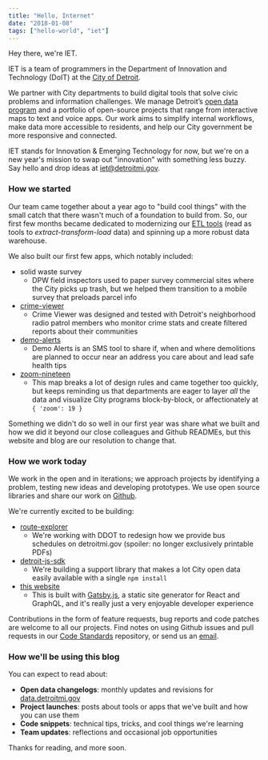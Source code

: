 ```yaml
---
title: "Hello, Internet"
date: "2018-01-08"
tags: ["hello-world", "iet"]
---
```


Hey there, we're IET.

IET is a team of programmers in the Department of Innovation and Technology (DoIT) at the [City of Detroit](http://www.detroitmi.gov/).

We partner with City departments to build digital tools that solve civic problems and information challenges. We manage Detroit’s [open data program](https://data.detroitmi.gov) and a portfolio of open-source projects that range from interactive maps to text and voice apps. Our work aims to simplify internal workflows, make data more accessible to residents, and help our City government be more responsive and connected.

IET stands for Innovation & Emerging Technology for now, but we're on a new year's mission to swap out "innovation" with something less buzzy. Say hello and drop ideas at [iet@detroitmi.gov](mailto:iet@detroitmi.gov).

### How we started

Our team came together about a year ago to "build cool things" with the small catch that there wasn't much of a foundation to build from. So, our first few months became dedicated to modernizing our [ETL tools](https://github.com/CityOfDetroit/etl) (read as tools to *extract-transform-load* data) and spinning up a more robust data warehouse. 

We also built our first few apps, which notably included:
- solid waste survey
  - DPW field inspectors used to paper survey commercial sites where the City picks up trash, but we helped them transition to a mobile survey that preloads parcel info
- [crime-viewer](https://github.com/CityOfDetroit/crime-viewer)
  - Crime Viewer was designed and tested with Detroit's neighborhood radio patrol members who monitor crime stats and create filtered reports about their communities
- [demo-alerts](https://github.com/CityOfDetroit/demo-alerts)
  - Demo Alerts is an SMS tool to share if, when and where demolitions are planned to occur near an address you care about and lead safe health tips
- [zoom-nineteen](https://github.com/CityOfDetroit/zoom-nineteen)
  - This map breaks a lot of design rules and came together too quickly, but keeps reminding us that departments are eager to layer *all* the data and visualize City programs block-by-block, or affectionately at `{ 'zoom': 19 }`

Something we didn't do so well in our first year was share what we built and how we did it beyond our close colleagues and Github READMEs, but this website and blog are our resolution to change that.

### How we work today

We work in the open and in iterations; we approach projects by identifying a problem, testing new ideas and developing prototypes. We use open source libraries and share our work on [Github](https://github.com/CityOfDetroit).

We're currently excited to be building:
- [route-explorer](https://github.com/CityOfDetroit/route-explorer) 
  - We're working with DDOT to redesign how we provide bus schedules on detroitmi.gov (spoiler: no longer exclusively printable PDFs)
- [detroit-js-sdk](https://github.com/CityOfDetroit/detroit-js-sdk)
  - We're building a support library that makes a lot City open data easily available with a single `npm install`
- [this website](https://github.com/CityOfDetroit/iet)
  - This is built with [Gatsby.js](https://www.gatsbyjs.org/), a static site generator for React and GraphQL, and it's really just a very enjoyable developer experience

Contributions in the form of feature requests, bug reports and code patches are welcome to all our projects. Find notes on using Github issues and pull requests in our [Code Standards](https://github.com/cityofDetroit/code-standards) repository, or send us an [email](mailto:iet@detroitmi.gov).

### How we'll be using this blog

You can expect to read about:

- __Open data changelogs__: monthly updates and revisions for [data.detroitmi.gov](https://data.detroitmi.gov) 
- __Project launches__: posts about tools or apps that we've built and how you can use them
- __Code snippets__: technical tips, tricks, and cool things we're learning
- __Team updates__: reflections and occasional job opportunities

Thanks for reading, and more soon.
